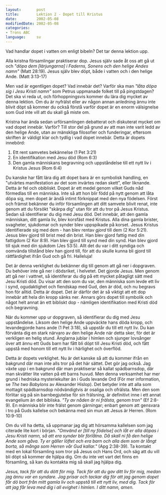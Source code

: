 ```yaml
---
layout:       post
title:        Lektion 2 - Dopet till Kristus
date:         2002-05-08
modifiedDate: 2002-05-08
categories:
- Trons ABC
language:     sv
---
```

Vad handlar dopet i vatten om enligt bibeln? Det tar denna lektion upp.

Alla kristna församlingar praktiserar dop. Jesus själv sade åt oss att gå ut och <em>"döpa dem [lärjungarna] i Faderns, Sonens och den helige Andes namn"</em> (Matt 28:19). Jesus själv blev döpt, både i vatten och i den helige Ande. (Matt 3:13-17)

Men vad är egentligen dopet? Vad innebär det? Varför ska man <em>"låta döpa sig i Jesu Kristi namn"</em> som Petrus uppmanade folket till på pingstdagen? Det ska vi reda ut, och förhoppningsvis kommer du lära dig mycket av denna lektion. Om du är nyfrälst eller av någon annan anledning ännu inte blivit döpt så kommer du också förstå varför dopet är en enorm välsignelse som Gud inte vill att du skall gå miste om.

Kristna har ända sedan urförsamlingen debatterat och diskuterat mycket om vad dopet innebär. Varför? Till stor del på grund av att man inte varit ledd av den helige Ande, utan av mänskliga filosofier och funderingar, eftersom skriften är väldigt klar och tydlig i vad dopet innebär. Detta är dopets innebörd:<ol>
  <li>Ett rent samvetes bekännelse (1 Pet 3:21)</li>
  <li>En identifikation med Jesu död (Rom 6:3)</li>
  <li>Den gamla människans begravning och uppståndelse till ett nytt liv i Kristus Jesus (Rom 6:4)</li>
</ol>Du kanske har fått lära dig att dopet bara är en symbolisk handling, en "utvärtes manifestation av det som invärtes redan skett", eller liknande. Detta är fel och obibliskt. Dopet är ett medel genom vilket Guds nåd förmedlas till en människa. Inte så att hon blir född på nytt genom att låta döpa sig, men dopet är ändå intimt förknippat med den nya födelsen. Först och främst bekänner du inför församlingen att ditt samvete blivit renat, inte genom att du försökt "skärpa dig" utan för att du tror på Jesus Kristus. Sedan så identifierar du dig med Jesu död. Det innebär, att den gamla människan, ditt gamla liv, blev korsfäst med Kristus. Alla dina gamla brister, svagheter, sjukdomar och synder blev uppspikade på korset. Jesus Kristus identifierade sig med dem - han blev rentav <em>gjord</em> till dem (2 Kor 5:21). Jesus blev gjord till brist med din brist. Han blev gjord fattig med din fattigdom (2 Kor 8:9). Han blev gjord till synd med din synd. Han blev gjord till sjuk med din sjukdom (Jes 53:5). Allt det du var i ditt syndiga och oomvända tillstånd blev han gjord till, för att du skulle kunna bli gjord till rättfärdighet ifrån Gud och gå fri. Halleluja!

Det är denna verklighet du bekänner dig till genom att gå ner i dopgraven. Du behöver inte gå ner i dödsriket, i helvetet. Det gjorde Jesus. Men genom att gå ner i vattnet, så identiferar du dig på ett mycket påtagligt sätt med Jesu Kristi död. Du visar att den som du var, den människa som levde ett liv i synd, ogudaktighet och fiendskap med Gud, den är död, och nu begravs hon för alltid. Detta är dopet. Det är därför det är så viktigt att ett dop innebär att hela din kropp sänks ner. Annars görs dopet till symbolik och något helt annat än ett bibliskt dop - nämligen identifikation med Kristi död och begravning.

När du kommer upp ur dopgraven, så identifierar du dig med Jesu uppståndelse. Liksom den helige Ande uppväckte hans döda kropp, och levandegjorde hans ande (1 Pet 3:18), så uppstår du till ett nytt liv. Du kan förvänta dig en stark närvaro av den helige Ande när detta sker, för det är verkligen en helig stund. Änglarna jublar i himlen och sjunger lovsånger över att ännu ett Guds barn har fått bli döpt till Jesu Kristi död, och fått uppstå med honom till ett nytt liv i härlighet och överflöd.

Detta är dopets verklighet. Nu är det kanske så att du kommer ifrån en bakgrund där man inte alls tror på det här sättet. Det gör jag också. Jag växte upp i en bakgrund där man praktiserar så kallat spädbarnsdop, där man skvätter lite vatten på ett barns huvud. Men denna verksamhet har mer grund i hedniska mysteriekulter än i Guds levande Ord (För mer information, se <em>The two Babylons</em> av Alexander Hislop). Det betyder inte att alla som mottagit spädbarnsdop nödvändigtvis är osaliga och ofrälsta. Men den som förlitar sig på sin barnbegjutelse för sin frälsning, är definitivt inne i ett annat evangelium än det bibliska. <em>"Ty av nåden är ni frälsta, genom tron"</em> (Ef 2:8-9). En människa blir inte frälst genom gärningar; enbart genom att gensvara i tro på Guds kallelse och bekänna med sin mun att Jesus är Herren. (Rom 10:9-10)

Om du vill ha detta, så uppmanar jag dig att hörsamma kallelsen som jag citerade lite kort i början. <em>"Omvänd er [till ny födelse] och låt er alla döpas i Jesu Kristi namn, så att era synder blir förlåtna. Då skall ni få den helige Ande som gåva. Ty er gäller löftet och era barn och alla dem som är långt borta, så många som Herren vår Gud kallar."</em> (Apg 2:38-39). Ta kontakt med en lokal församling som tror på Jesus och Hans Ord, och säg att du vill bli döpt så kommer de hjälpa dig. Om du inte vet vart det finns en församling, så kan du kontakta mig så skall jag hjälpa dig.

<em>Jesus, tack för att du dött för mig. Tack för att du gav ditt liv för mig, medan jag ännu var en syndare. Jag prisar och tackar dig för att jag genom dopet får dö bort från mitt gamla liv och uppstå till ett nytt liv, med dig. Tack för att jag får leva med dig i all evighet i himlen. I ditt namn, amen.</em>
